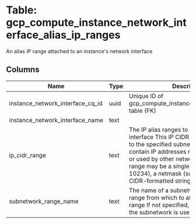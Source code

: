 
# Table: gcp_compute_instance_network_interface_alias_ip_ranges
An alias IP range attached to an instance's network interface
## Columns
| Name        | Type           | Description  |
| ------------- | ------------- | -----  |
|instance_network_interface_cq_id|uuid|Unique ID of gcp_compute_instance_network_interfaces table (FK)|
|instance_network_interface_name|text||
|ip_cidr_range|text|The IP alias ranges to allocate for this interface This IP CIDR range must belong to the specified subnetwork and cannot contain IP addresses reserved by system or used by other network interfaces This range may be a single IP address (such as 10234), a netmask (such as /24) or a CIDR-formatted string (such as 10120/24)|
|subnetwork_range_name|text|The name of a subnetwork secondary IP range from which to allocate an IP alias range If not specified, the primary range of the subnetwork is used|

